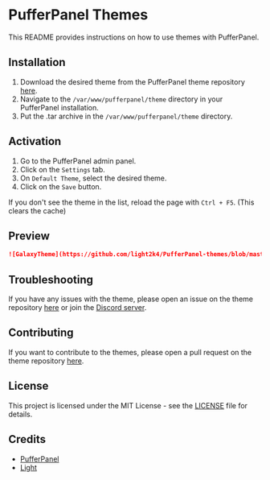 # PufferPanel Themes
This README provides instructions on how to use themes with PufferPanel.

## Installation

1. Download the desired theme from the PufferPanel theme repository [here](https://github.com/light2k4/pufferpanel-themes/releases/latest).
2. Navigate to the `/var/www/pufferpanel/theme` directory in your PufferPanel installation.
3. Put the .tar archive in the `/var/www/pufferpanel/theme` directory.

## Activation

1. Go to the PufferPanel admin panel.
2. Click on the `Settings` tab.
3. On `Default Theme`, select the desired theme.
4. Click on the `Save` button.

If you don't see the theme in the list, reload the page with `Ctrl + F5`. (This clears the cache)


## Preview


```markdown
![GalaxyTheme](https://github.com/light2k4/PufferPanel-themes/blob/master/img/galaxytheme.png?raw=true)
```



## Troubleshooting

If you have any issues with the theme, please open an issue on the theme repository [here](https://github.com/light2k4/pufferpanel-themes/issues) or join the [Discord server](https://discord.gg/YmA88jc7GF).

## Contributing

If you want to contribute to the themes, please open a pull request on the theme repository [here](https:///github.com/light2k4/pufferpanel-themes/pulls).

## License

This project is licensed under the MIT License - see the [LICENSE](https://github.com/light2k4/pufferpanel-themes/blob/main/LICENSE) file for details.

## Credits

- [PufferPanel](https://pufferpanel.com)
- [Light](https://github.com/light2k4)

```